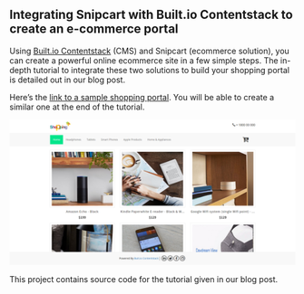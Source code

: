## Integrating Snipcart with Built.io Contentstack to create an e-commerce portal

Using [Built.io Contentstack](https://www.built.io/products/contentstack/overview) (CMS) and Snipcart (ecommerce solution), you can create a powerful online ecommerce site in a few simple steps. The in-depth tutorial to integrate these two solutions to build your shopping portal is detailed out in our blog post.

Here’s the [link to a sample shopping portal](https://contentstack-snipcart-integration-wmnskoqjou.now.sh). You will be able to create a similar one at the end of the tutorial.

![Homepage Screenshot](./sample-homepage-screenshot.png?raw=true "Homepage Screenshot")

This project contains source code for the tutorial given in our blog post.